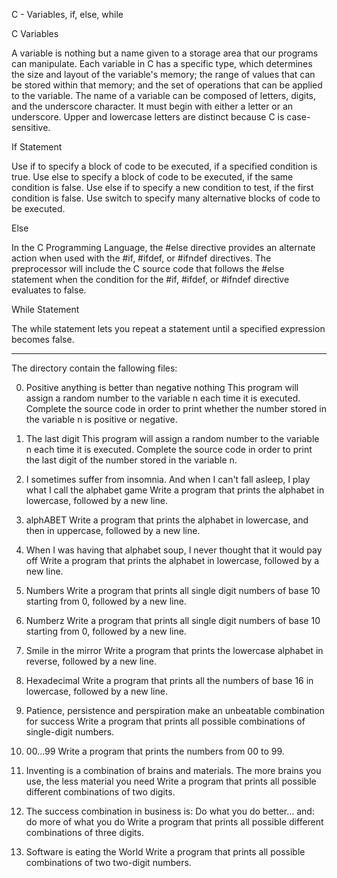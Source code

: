C - Variables, if, else, while

C Variables

A variable is nothing but a name given to a storage area that our programs can manipulate. Each variable in C has a specific type, which determines the size and layout of the variable's memory; the range of values that can be stored within that memory; and the set of operations that can be applied to the variable. The name of a variable can be composed of letters, digits, and the underscore character. It must begin with either a letter or an underscore. Upper and lowercase letters are distinct because C is case-sensitive. 

If Statement

Use if to specify a block of code to be executed, if a specified condition is true. Use else to specify a block of code to be executed, if the same condition is false. Use else if to specify a new condition to test, if the first condition is false. Use switch to specify many alternative blocks of code to be executed.

Else

In the C Programming Language, the #else directive provides an alternate action when used with the #if, #ifdef, or #ifndef directives. The preprocessor will include the C source code that follows the #else statement when the condition for the #if, #ifdef, or #ifndef directive evaluates to false.

While Statement

The while statement lets you repeat a statement until a specified expression becomes false.

________________________________________________________________________________

The directory contain the fallowing files:

0. Positive anything is better than negative nothing
This program will assign a random number to the variable n each time it is executed. Complete the source code in order to print whether the number stored in the variable n is positive or negative.

1. The last digit
This program will assign a random number to the variable n each time it is executed. Complete the source code in order to print the last digit of the number stored in the variable n.

2. I sometimes suffer from insomnia. And when I can't fall asleep, I play what I call the alphabet game
Write a program that prints the alphabet in lowercase, followed by a new line.

3. alphABET
Write a program that prints the alphabet in lowercase, and then in uppercase, followed by a new line.

4. When I was having that alphabet soup, I never thought that it would pay off
Write a program that prints the alphabet in lowercase, followed by a new line.

5. Numbers
Write a program that prints all single digit numbers of base 10 starting from 0, followed by a new line.

6. Numberz
Write a program that prints all single digit numbers of base 10 starting from 0, followed by a new line.

7. Smile in the mirror
Write a program that prints the lowercase alphabet in reverse, followed by a new line.

8. Hexadecimal
Write a program that prints all the numbers of base 16 in lowercase, followed by a new line.

9. Patience, persistence and perspiration make an unbeatable combination for success
Write a program that prints all possible combinations of single-digit numbers.

10. 00...99
Write a program that prints the numbers from 00 to 99.

11. Inventing is a combination of brains and materials. The more brains you use, the less material you need
Write a program that prints all possible different combinations of two digits.

12. The success combination in business is: Do what you do better... and: do more of what you do
Write a program that prints all possible different combinations of three digits.

13. Software is eating the World
Write a program that prints all possible combinations of two two-digit numbers.

